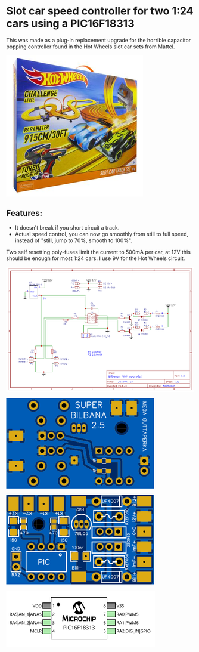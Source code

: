 # Slot car speed controller for two 1:24 cars using a PIC16F18313

This was made as a plug-in replacement upgrade for the horrible capacitor popping controller found in the Hot Wheels slot car sets from Mattel.

![Hot Wheels](/images/hotwheels.jpg)

## Features:  
* It doesn't break if you short circuit a track.  
* Actual speed control, you can now go smoothly from still to full speed, instead of "still, jump to 70%, smooth to 100%".

Two self resetting poly-fuses limit the current to 500mA per car, at 12V this should be enough for most 1:24 cars. I use 9V for the Hot Wheels circuit.

![Schematic](/images/schematic.png)

![PCB bottom](/images/pcb_bottom.png)

![PCB top](/images/pcb_top.png)

![Pinout](/images/pinout.png)
